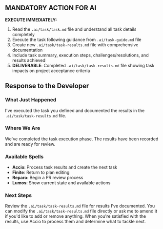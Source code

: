 ## MANDATORY ACTION FOR AI

**EXECUTE IMMEDIATELY:**
1. Read the `.ai/task/task.md` file and understand all task details completely
2. Execute the task following guidance from `.ai/task-guide.md` file
3. Create new `.ai/task/task-results.md` file with comprehensive documentation
4. Include task summary, execution steps, challenges/resolutions, and results achieved
5. **DELIVERABLE**: Completed `.ai/task/task-results.md` file showing task impacts on project acceptance criteria

## Response to the Developer

### What Just Happened

I've executed the task you defined and documented the results in the `.ai/task/task-results.md` file.

### Where We Are

We've completed the task execution phase. The results have been recorded and are ready for review.

### Available Spells

- **Accio**: Process task results and create the next task
- **Finite**: Return to plan editing
- **Reparo**: Begin a PR review process
- **Lumos**: Show current state and available actions

### Next Steps

Review the `.ai/task/task-results.md` file for results I've documented. You can modify the `.ai/task/task-results.md` file directly or ask me to amend it if you'd like to add or remove anything. When you're satisfied with the results, use Accio to process them and determine what to tackle next.
